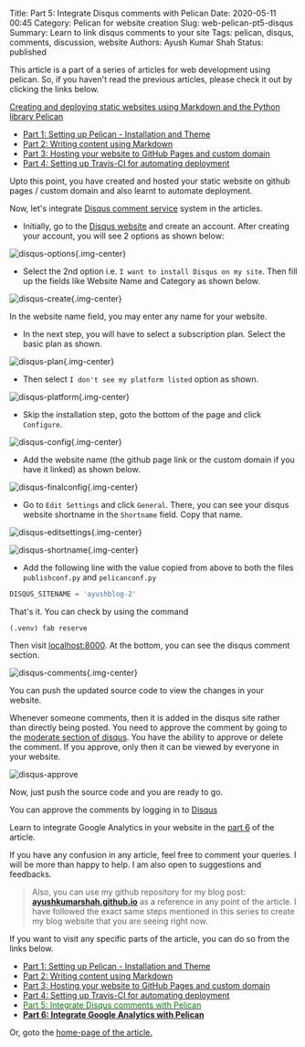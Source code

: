 Title: Part 5: Integrate Disqus comments with Pelican
Date: 2020-05-11 00:45
Category: Pelican for website creation
Slug: web-pelican-pt5-disqus
Summary: Learn to link disqus comments to your site
Tags: pelican, disqus, comments, discussion, website
Authors: Ayush Kumar Shah
Status: published

This article is a part of a series of articles for web development using pelican. So, if you haven't read the previous
articles, please check it out by clicking the links below.

[Creating and deploying static websites using Markdown and the Python library Pelican](https://shahayush.com/2020/03/web-pelican-intro)

- [Part 1: Setting up Pelican - Installation and Theme](https://shahayush.com/2020/03/web-pelican-pt1-setup)
- [Part 2: Writing content using Markdown](https://shahayush.com/2020/03/web-pelican-pt2-markdown)
- [Part 3: Hosting your website to GitHub Pages and custom domain](https://shahayush.com/2020/03/web-pelican-pt3-hosting)
- [Part 4: Setting up Travis-CI for automating deployment](https://shahayush.com/2020/05/web-pelican-pt4-travisci)

Upto this point, you have created and hosted your static website on github pages / custom domain and also learnt to automate deployment.

Now, let's integrate [Disqus comment service]((https://disqus.com/)) system in the articles.

- Initially, go to the [Disqus website]((https://disqus.com/)) and create an account. After creating your account, you will see 2 options as shown below:

![disqus-options](/images/disqus-options.png){.img-center}

- Select the 2nd option i.e. `I want to install Disqus on my site`. Then fill up the fields like Website Name and Category as shown below.

![disqus-create](/images/disqus-create.png){.img-center}

In the website name field, you may enter any name for your website.

- In the next step, you will have to select a subscription plan. Select the basic plan as shown.

![disqus-plan](/images/disqus-plan.png){.img-center}

- Then select `I don't see my platform listed` option as shown.

![disqus-platform](/images/disqus-platform.png){.img-center}

- Skip the installation step, goto the bottom of the page and click `Configure`.

![disqus-config](/images/disqus-config.png){.img-center}

- Add the website name (the github page link or the custom domain if you have it linked) as shown below. 

![disqus-finalconfig](/images/disqus-finalconfig.png){.img-center}

- Go to `Edit Settings` and click `General`. There, you can see your disqus website shortname in the `Shortname` field. Copy that name.

![disqus-editsettings](/images/disqus-editsettings.png){.img-center}

![disqus-shortname](/images/disqus-shortname.png){.img-center}

- Add the following line with the value copied from above to both the files `publishconf.py` and `pelicanconf.py`

```python
DISQUS_SITENAME = 'ayushblog-2'
```

That's it. You can check by using the command

```console
(.venv) fab reserve
```

Then visit [localhost:8000](localhost:8000). At the bottom, you can see the disqus comment section.

![disqus-comments](/images/disqus-comments.png){.img-center}

You can push the updated source code to view the changes in your website.

Whenever someone comments, then it is added in the disqus site rather than directly being posted. You need to approve the comment by going to the [moderate section of disqus](https://disqus.com/admin/moderate/). You have the ability to approve or delete the comment. If you approve, only then it can be viewed by everyone in your website.

![disqus-approve](/images/disqus-approve.png)

Now, just push the source code and you are ready to go.

You can approve the comments by logging in to [Disqus](https://disqus.com/)

Learn to integrate Google Analytics in your website in the [part
6](https://shahayush.com/2020/03/web-pelican-pt6-analytics) of the article.

If you have any confusion in any article, feel free to comment your queries. I will be more than happy to help. I am
also open to suggestions and feedbacks.  

>Also, you can use my github repository for my blog post: [**ayushkumarshah.github.io**](https://github.com/ayushkumarshah/ayushkumarshah.github.io) as a
reference in any point of the article. I have followed the exact same steps mentioned in this series to create my blog
website that you are seeing right now.

If you want to visit any specific parts of the article, you can do so from the links below.

- [Part 1: Setting up Pelican - Installation and Theme](https://shahayush.com/2020/03/web-pelican-pt1-setup)
- [Part 2: Writing content using Markdown](https://shahayush.com/2020/03/web-pelican-pt2-markdown)
- [Part 3: Hosting your website to GitHub Pages and custom domain](https://shahayush.com/2020/03/web-pelican-pt3-hosting)
- [Part 4: Setting up Travis-CI for automating deployment](https://shahayush.com/2020/05/web-pelican-pt4-travisci)
- [<span style="color:green">Part 5: Integrate Disqus comments with Pelican</span>](https://shahayush.com/2020/05/web-pelican-pt5-disqus)
- [**Part 6: Integrate Google Analytics with Pelican**](https://shahayush.com/2020/05/web-pelican-pt6-analytics)

Or, goto the [home-page of the article.](https://shahayush.com/2020/03/web-pelican-intro)